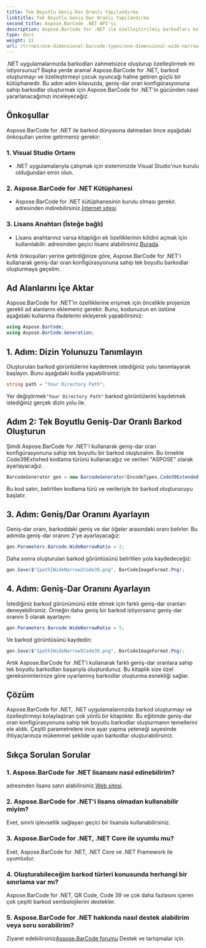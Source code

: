 ```yaml
---
title: Tek Boyutlu Geniş-Dar Oranlı Yapılandırma
linktitle: Tek Boyutlu Geniş-Dar Oranlı Yapılandırma
second_title: Aspose.BarCode .NET API'si
description: Aspose.BarCode for .NET ile özelleştirilmiş barkodları kolayca oluşturun. Tek boyutlu geniş-dar oranlı yapılandırma için adım adım kılavuz.
type: docs
weight: 22
url: /tr/net/one-dimensional-barcode-types/one-dimensional-wide-narrow-ratio-configuration/
---
```


.NET uygulamalarınızda barkodları zahmetsizce oluşturup özelleştirmek mi istiyorsunuz? Başka yerde arama! Aspose.BarCode for .NET, barkod oluşturmayı ve özelleştirmeyi çocuk oyuncağı haline getiren güçlü bir kütüphanedir. Bu adım adım kılavuzda, geniş-dar oran konfigürasyonuna sahip barkodlar oluşturmak için Aspose.BarCode for .NET'in gücünden nasıl yararlanacağımızı inceleyeceğiz.

## Önkoşullar

Aspose.BarCode for .NET ile barkod dünyasına dalmadan önce aşağıdaki önkoşulları yerine getirmeniz gerekir:

### 1. Visual Studio Ortamı
   - .NET uygulamalarıyla çalışmak için sisteminizde Visual Studio'nun kurulu olduğundan emin olun.
   
### 2. Aspose.BarCode for .NET Kütüphanesi
   -  Aspose.BarCode for .NET kütüphanesinin kurulu olması gerekir. adresinden indirebilirsiniz.[İnternet sitesi](https://releases.aspose.com/barcode/net/).

### 3. Lisans Anahtarı (İsteğe bağlı)
   -  Lisans anahtarınız varsa kitaplığın ek özelliklerinin kilidini açmak için kullanılabilir. adresinden geçici lisans alabilirsiniz.[Burada](https://purchase.aspose.com/temporary-license/).

Artık önkoşulları yerine getirdiğinize göre, Aspose.BarCode for .NET'i kullanarak geniş-dar oran konfigürasyonuna sahip tek boyutlu barkodlar oluşturmaya geçelim.

## Ad Alanlarını İçe Aktar

Aspose.BarCode for .NET'in özelliklerine erişmek için öncelikle projenize gerekli ad alanlarını eklemeniz gerekir. Bunu, kodunuzun en üstüne aşağıdaki kullanma ifadelerini ekleyerek yapabilirsiniz:

```csharp
using Aspose.BarCode;
using Aspose.BarCode.Generation;
```

## 1. Adım: Dizin Yolunuzu Tanımlayın

Oluşturulan barkod görüntülerini kaydetmek istediğiniz yolu tanımlayarak başlayın. Bunu aşağıdaki kodla yapabilirsiniz:

```csharp
string path = "Your Directory Path";
```

 Yer değiştirmek`"Your Directory Path"` barkod görüntülerini kaydetmek istediğiniz gerçek dizin yolu ile.

## Adım 2: Tek Boyutlu Geniş-Dar Oranlı Barkod Oluşturun

Şimdi Aspose.BarCode for .NET'i kullanarak geniş-dar oran konfigürasyonuna sahip tek boyutlu bir barkod oluşturalım. Bu örnekte Code39Extished kodlama türünü kullanacağız ve verileri "ASPOSE" olarak ayarlayacağız.

```csharp
BarcodeGenerator gen = new BarcodeGenerator(EncodeTypes.Code39Extended, "ASPOSE");
```

Bu kod satırı, belirtilen kodlama türü ve verileriyle bir barkod oluşturucuyu başlatır.

## 3. Adım: Geniş/Dar Oranını Ayarlayın

Geniş-dar oranı, barkoddaki geniş ve dar öğeler arasındaki oranı belirler. Bu adımda geniş-dar oranını 2'ye ayarlayacağız:

```csharp
gen.Parameters.Barcode.WideNarrowRatio = 2;
```

Daha sonra oluşturulan barkod görüntüsünü belirtilen yola kaydedeceğiz:

```csharp
gen.Save($"{path}WideNarrow2Code39.png", BarCodeImageFormat.Png);
```

## 4. Adım: Geniş-Dar Oranını Ayarlayın

İstediğiniz barkod görünümünü elde etmek için farklı geniş-dar oranları deneyebilirsiniz. Örneğin daha geniş bir barkod istiyorsanız geniş-dar oranını 5 olarak ayarlayın:

```csharp
gen.Parameters.Barcode.WideNarrowRatio = 5;
```

Ve barkod görüntüsünü kaydedin:

```csharp
gen.Save($"{path}WideNarrow5Code39.png", BarCodeImageFormat.Png);
```

Artık Aspose.BarCode for .NET'i kullanarak farklı geniş-dar oranlara sahip tek boyutlu barkodları başarıyla oluşturdunuz. Bu kitaplık size özel gereksinimlerinize göre uyarlanmış barkodlar oluşturma esnekliği sağlar.

## Çözüm

Aspose.BarCode for .NET, .NET uygulamalarınızda barkod oluşturmayı ve özelleştirmeyi kolaylaştıran çok yönlü bir kitaplıktır. Bu eğitimde geniş-dar oran konfigürasyonuna sahip tek boyutlu barkodlar oluşturmanın temellerini ele aldık. Çeşitli parametrelere ince ayar yapma yeteneği sayesinde ihtiyaçlarınıza mükemmel şekilde uyan barkodlar oluşturabilirsiniz.

## Sıkça Sorulan Sorular

### 1. Aspose.BarCode for .NET lisansını nasıl edinebilirim?
 adresinden lisans satın alabilirsiniz.[Web sitesi](https://purchase.aspose.com/buy).

### 2. Aspose.BarCode for .NET'i lisans olmadan kullanabilir miyim?
Evet, sınırlı işlevsellik sağlayan geçici bir lisansla kullanabilirsiniz.

### 3. Aspose.BarCode for .NET, .NET Core ile uyumlu mu?
Evet, Aspose.BarCode for .NET, .NET Core ve .NET Framework ile uyumludur.

### 4. Oluşturabileceğim barkod türleri konusunda herhangi bir sınırlama var mı?
Aspose.BarCode for .NET, QR Code, Code 39 ve çok daha fazlasını içeren çok çeşitli barkod sembolojilerini destekler.

### 5. Aspose.BarCode for .NET hakkında nasıl destek alabilirim veya soru sorabilirim?
 Ziyaret edebilirsiniz[Aspose.BarCode forumu](https://forum.aspose.com/c/barcode/13) Destek ve tartışmalar için.
